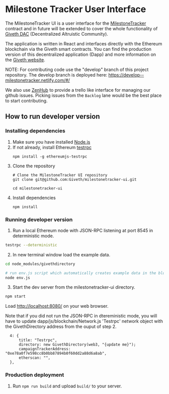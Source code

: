 # Milestone Tracker User Interface

The MilestoneTracker UI is a user interface for the [MilestoneTracker](https://github.com/Giveth/milestonetracker) contract and in future will be extended to cover the whole functionality of [Giveth DAC](https://github.com/Giveth/MVP) (Decentralized Altruistic Community).

The application is written in React and interfaces directly with the Ethereum blockchain via the Giveth smart contracts. You can find the production version of this decentralized application (Dapp) and more information on the [Giveth website](https://giveth.io).

NOTE: For contributing code use the "develop" branch of this project repository. The develop branch is deployed here: https://develop--milestonetracker.netlify.com/#/ 

We also use [ZenHub](https://www.zenhub.com/) to provide a trello like interface for managing our github issues. Picking issues from the `Backlog` lane would be the best place to start contributing.

## How to run developer version
### Installing dependencies
1. Make sure you have installed [Node.js](https://nodejs.org/en/)
2. If not already, install Ethereum [testrpc](https://github.com/ethereumjs/testrpc)
    ```
    npm install -g ethereumjs-testrpc
    ```
3. Clone the repository
    ```
    # Clone the MilestoneTracker UI repository
    git clone git@github.com:Giveth/milestonetracker-ui.git

    cd milestonetracker-ui
    ```
4. Install dependencies
    ```
    npm install
    ```

### Running developer version
1. Run a local Ethereum node with JSON-RPC listening at port 8545 in deterministic mode.

  ```bash
  testrpc --deterministic
  ```

2. In new terminal window load the example data.

  ```bash
  cd node_modules/givethdirectory

  # run env.js script which automatically creates example data in the blockchain
  node env.js
  ```

3. Start the dev server from the milestonetracker-ui directory.

  ```bash
  npm start
  ```

  Load [http://localhost:8080/](http://localhost:8080/) on your web browser.

Note that if you did not run the JSON-RPC in dtereministic mode, you will have to update dapp/js/blockchain/Network.js 'Testrpc' network object with the GivethDirectory address from the ouput of step 2.

```
  4: {
      title: "Testrpc",
      directory: new GivethDirectory(web3, "{update me}");
      campaignTrackerAddress: "0xe78a0f7e598cc8b0bb87894b0f60dd2a88d6a8ab",
      etherscan: "",
  },
```

### Production deployment
1. Run `npm run build` and upload `build/` to your server.
